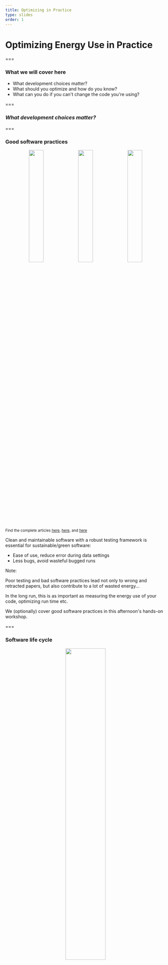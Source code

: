 ```yaml
---
title: Optimizing in Practice
type: slides
order: 1
---
```


<!-- .slide: data-state="title" -->

# Optimizing Energy Use in Practice

===

<!-- .slide: data-state="standard" -->

### What we will cover here
- What development choices matter?
- What should you optimize and how do you know?
- What can you do if you can't change the code you're using?

===

<!-- .slide: data-state="standard" data-background-gradient="radial-gradient(rgb(230, 200, 255), rgb(255, 255, 255))" -->

### _What development choices matter?_

===


<!-- .slide: data-state="standard" -->

### Good software practices

<center>
<img src="media/testing-motivation1.png" width="30%" style="display:inline;">
<img src="media/testing-motivation2.png" width="30%" style="display:inline;">
<img src="media/testing-motivation3.png" width="30%" style="display:inline;">
</center>

<small> Find the complete articles [here](https://www.science.org/doi/full/10.1126/science.314.5807.1856), [here](https://arstechnica.com/information-technology/2019/10/chemists-discover-cross-platform-python-scripts-not-so-cross-platform/), and [here](https://www.wired.com/2010/11/1110mars-climate-observer-report/) </small>


Clean and maintainable software with a robust testing framework is essential
for sustainable/green software:
 - Ease of use, reduce error during data settings
 - Less bugs, avoid wasteful bugged runs

Note:

Poor testing and bad software practices lead not only to wrong and retracted papers, but also contribute to a lot of wasted energy...

In the long run, this is as important as measuring the energy use of your code, optimizing run time etc.

We (optionally) cover good software practices in this afternoon's hands-on workshop.

===

<!-- .slide: data-state="standard" -->

### Software life cycle

<center>
<img src="media/cicd_scheme.png" width="50%">
</center>

- Thinking about long term sustainability, documentation.
- Reusable software is a key component of modern
software development, reducing the time/energy consuming
task of developing every component of complex softwares.

Note:

We (optionally) cover good software practices in this afternoon's hands-on workshop.

===

<!-- .slide: data-state="standard" -->

### What language should I use?

<div style="width: 50%; float: left; margin-top: 1%">


</div>

<div style="width: 50%; float: right">

![Ranking of languages](media/language_ranking.png)

</div>

Note:

Energy ranking of languages across many different benchmarks

Table is from Pereira, R. et al. (2021) <doi:10.1016/j.scico.2021.102609>

===

<!-- .slide: data-state="standard" -->

### What language should I use?

<div style="width: 50%; float: left; margin-top: 1%">

- Let's use C for everything!

</div>

<div style="width: 50%; float: right">

![Ranking of languages](media/language_ranking.png)

</div>

Note:

Energy ranking of languages across many different benchmarks

Table is from Pereira, R. et al. (2021) <doi:10.1016/j.scico.2021.102609>

===


<!-- .slide: data-state="standard" -->

### What language should I use?

<div style="width: 50%; float: left; margin-top: 1%">

- Let's use C for everything!
- Please don't. Reality is more nuanced.
- **Many major numerical libraries in Python are not Python "under the surface"**
  - The core is usually C++ or similar
  - e.g. PyTorch, Tensorflow, numpy (and many others)


</div>

<div style="width: 50%; float: right">

![Ranking of languages](media/language_ranking.png)

</div>


Note:

Typical ranking:
  - C++ and Rust at the top
  - Python and R at the bottom

===

<!-- .slide: data-state="standard" -->

### Use the right tool for each task

- Should I avoid "slow" and inefficient programming languages?
- Well, each has its purpose
  - Python: great for stitching pieces together, easy prototyping
  - C/C++/Fortran: better at crunching numbers fast
- Language benchmarks available in the literature can be misleading here
  - Python/R for can be fine, it's more about the libraries you are using

Note:

===

<!-- .slide: data-state="standard" data-background-gradient="radial-gradient(rgb(230, 200, 255), rgb(255, 255, 255))" -->

### _What should you optimize and how do you know?_

===



<!-- .slide: data-state="standard" -->

### Don't optimize everything

- **It is important that frequently used tools are as efficient as possible**
- Your single-use analysis scripts probably don't matter so much - just use the easiest language for the job
- Optimization is not free and costs development time (and energy) especially in lower level languages like C
- Generally there are not enough RSEs to do all the coding and optimizations, and researchers don't have time

Note:

===

<!-- .slide: data-state="standard" -->

### Minimize time to solution

`$$ E = Pt$$`
- Energy is Power * time
- As a first approximation, more efficient (faster) software will be energy efficient
  - It is possible to run on many CPUs although there is overhead from the parallelism.

How to do this is very problem-dependent!

Note:
Generally speaking, finish as quickly as possible so the CPU can drop to a lower energy state

How to get maximum speed out of your code (including parallelism/accelerators) is beyond the scope of this course by quite some distance.

===

### Profile your code

![](media/code-carbon.png)

- We recommend trying `CodeCarbon` python package
  - Estimates the amount of carbon dioxide (CO2) produced by the cloud or personal computing resources used to execute the code
  - Gives recommendations for reducing emissions (e.g. through optimizing the code or by hosting cloud infrastructure in geographical regions that use renewable energy sources)
  - *More in this afternoon's hands-on workshop*

Note:

There are many ways to do energy profiling e.g. PMT (Power Measurement Toolkit), Rjoules, and many more.

We recommend trying CodeCarbon

The code-carbon.io website decribes it as "a lightweight software package that seamlessly integrates into your Python codebase. It estimates the amount of carbon dioxide (CO2) produced by the cloud or personal computing resources used to execute the code.

It then shows developers how they can lessen emissions by optimizing their code or by hosting their cloud infrastructure in geographical regions that use renewable energy sources."

This sounds like a good place to start for researchers here.

===

<!-- .slide: data-state="standard" data-background-gradient="radial-gradient(rgb(230, 200, 255), rgb(255, 255, 255))" -->

### _What can you do if you can't change the code you're using?_

===


<!-- .slide: data-state="standard" -->

### What if I can't/won't change the code?

- Perhaps you can profile the code but you cannot do much with the results
  - e.g. You are not the developer, or don't feel experienced enough
- There are tools such as the Energy Aware Runtime
  - Dynamically scales the CPU or GPU clock frequency up or down while the code is running
  - When code is waiting a lot (for I/O or memory), frequency is scaled down
  - Remember that Energy ~ frequency^2
  - *Also covered in this afternoon's hands-on workshop (HPC-track)*

Note:

===

<!-- .slide: data-state="standard" -->

### Minimizing energy (and carbon)

<img src="media/carbon-aware-software.png" width="40%">

- Think about _when_ we run a job on a server. Energy mix different at different times
- Interesting new tools such as Carbon Aware Task Scheduler (UK-only currently)
  - Tells you what is the best time to run in the next 48 hours
- Think about what resources you request
  - Number of CPU cores is clearly a large contributor
  - Carbon footprint of memory is interesting - it doesn't matter how much you use, but how much is available. Don't request 10 times the memory you need on a server "just in case"

Note:
Carbon awareness image is from <https://github.com/Green-Software-Foundation/carbon-aware-sdk>.

Most jobs have some flexibility - we don't care if we run it right now or in a few hours. Especially over the weekend.


===


<!-- .slide: data-state="standard" -->

### A warning: Jevon's Paradox


_In economics, the Jevons paradox occurs when technological progress increases
the efficiency with which a resource is used (reducing the amount necessary for any one use),
but the falling cost of use induces increases in demand enough that resource use is increased,
rather than reduced._

- [https://en.wikipedia.org/wiki/Jevons_paradox](https://en.wikipedia.org/wiki/Jevons_paradox)

![Interchange in Chicago](media/interchange.jpg)

Note:
In practice, reducing energy use overall is more about organizational policy and value judgements about what the expected return is for a given amount of energy used.

* Are you thinking about this the right way?
* Is green computing really a purely technical issue?
* Is your footprint by computing really your biggest contribution to the climate crisis?
* Organizational policy is as important if not more important

Image attribution:
Sea Cow, CC BY-SA 4.0 <https://creativecommons.org/licenses/by-sa/4.0>, via Wikimedia Commons

===

<!-- .slide: data-state="standard" -->

### Key points
  
- Don't neglect good software development practices
- The libraries you use can matter as much as language choice
- Only optimize code if it will have impact (runs a lot, uses a lot of energy)
- If you can't change the code, choose when/where to submit it or use a frequency scaling tool

===


<!-- .slide: data-state="keepintouch" -->


www.esciencecenter.nl

info@esciencecenter.nl

020 - 460 47 70
